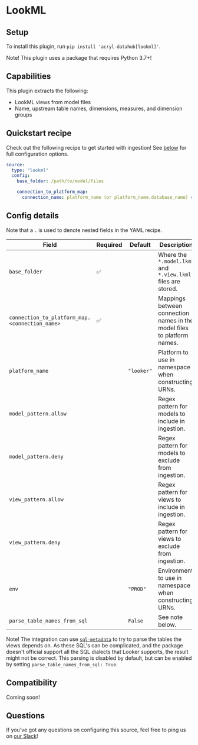 # LookML

## Setup

To install this plugin, run `pip install 'acryl-datahub[lookml]'`.

Note! This plugin uses a package that requires Python 3.7+!

## Capabilities

This plugin extracts the following:

- LookML views from model files
- Name, upstream table names, dimensions, measures, and dimension groups

## Quickstart recipe

Check out the following recipe to get started with ingestion! See [below](#config-details) for full configuration options.

```yml
source:
  type: "lookml"
  config:
    base_folder: /path/to/model/files

    connection_to_platform_map:
      connection_name: platform_name (or platform_name.database_name) # for ex. my_snowflake_conn: snowflake.my_database
```

## Config details

Note that a `.` is used to denote nested fields in the YAML recipe.

| Field                                          | Required | Default    | Description                                                             |
| ---------------------------------------------- | -------- | ---------- | ----------------------------------------------------------------------- |
| `base_folder`                                  | ✅       |            | Where the `*.model.lkml` and `*.view.lkml` files are stored.            |
| `connection_to_platform_map.<connection_name>` | ✅       |            | Mappings between connection names in the model files to platform names. |
| `platform_name`                                |          | `"looker"` | Platform to use in namespace when constructing URNs.                    |
| `model_pattern.allow`                          |          |            | Regex pattern for models to include in ingestion.                       |
| `model_pattern.deny`                           |          |            | Regex pattern for models to exclude from ingestion.                     |
| `view_pattern.allow`                           |          |            | Regex pattern for views to include in ingestion.                        |
| `view_pattern.deny`                            |          |            | Regex pattern for views to exclude from ingestion.                      |
| `env`                                          |          | `"PROD"`   | Environment to use in namespace when constructing URNs.                 |
| `parse_table_names_from_sql`                   |          | `False`    | See note below.                                                         |

Note! The integration can use [`sql-metadata`](https://pypi.org/project/sql-metadata/) to try to parse the tables the
views depends on. As these SQL's can be complicated, and the package doesn't official support all the SQL dialects that
Looker supports, the result might not be correct. This parsing is disabled by default, but can be enabled by setting
`parse_table_names_from_sql: True`.

## Compatibility

Coming soon!

## Questions

If you've got any questions on configuring this source, feel free to ping us on [our Slack](https://slack.datahubproject.io/)!
